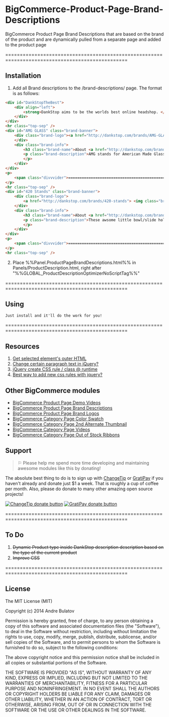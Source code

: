 BigCommerce-Product-Page-Brand-Descriptions
===========================================

BigCommerce Product Page Brand Descriptions that are based on the brand of the product and are dynamically pulled from a separate page and added to the product page

================================================================================================

## Installation

1. Add all Brand descriptions to the /brand-descriptions/ page.  The format is as follows:

```HTML
<div id="DankStopTheBest">
    <div align="left">
    	<strong>DankStop aims to be the worlds best online headshop. </strong>
    </div>
</div>
<hr class="top-sep" />
<div id="AMG GLASS" class="brand-banner">
    <div class="brand-logo"><a href="http://dankstop.com/brands/AMG-GLASS.html"> <img class="brand-image" src="http://cdn6.bigcommerce.com/s-ss4br/product_images/w/amglogo_1412039908__85126.jpg" alt="AMG Glass" height="100" /></a>
    </div>
    <div class="brand-info">
    	<h3 class="brand-name">About <a href="http://dankstop.com/brands/AMG-GLASS.html">AMG Glass</a></h3>
        <p class="brand-description">AMG stands for American Made Glass, and they stay true to the name. Their glass water pipes, concentrate rigs, and bubblers are all made out of thick borosilicate glass right here in the USA. Want an AMG product customized? Contact us by phone or email for to order an AMG piece in a style or color you don't see here. <a href="http://dankstop.com/brands/AMG-GLASS.html">Learn more about AMG Glass...</a>
        </p>
    </div>
</div>
<p>
	<span class="divvvider">===============================================================</span>
</p>
<hr class="top-sep" />
<div id="420 Stands" class="brand-banner">
    <div class="brand-logo">
    	<a href="http://dankstop.com/brands/420-stands"> <img class="brand-image" src="http://cdn6.bigcommerce.com/s-ss4br/product_images/h/420standslogo_1412039891__12902.png" alt="420 Stands" height="100" /></a>
    </div>
    <div class="brand-info">
	    <h3 class="brand-name">About <a href="http://dankstop.com/brands/420-stands">420 Stands</a></h3>
        <p class="brand-description">These awsome little bowl/slide holders will prevent that awful feeling of dropping a freshly packed slide on the ground. We've all been there, and the guys at 420Stands decided to do something about it. Made in a basement in California using a 3d Printer, these guys put their blood sweat and tears into individually printing each stand. Rest your dabber on the stand between hits to keep it from getting lint anall kinds of junk stuck to it. All 420 Stands are handmade and are uniquely different with naturally occurring bubbles and imperfections. While we think this makes them even more awesome, beauty is in the eye of the beholder. If you receive a stand you are not 100% happy with for whatever reason just contact us and we will take care of it. Return your stand within thirty (30) days and we will gladly exchange it for another color, size, or model. <a href="http://dankstop.com/brands/420-stands">Learn more about 420 Stands...</a>
        </p>
    </div>
</div>
<p>
	<span class="divvvider">===============================================================</span>
</p>
<hr class="top-sep" />
```

2. Place %%Panel.ProductPageBrandDescriptions.html%% in Panels/ProductDescription.html, right after "%%GLOBAL_ProductDescriptionOptimizerNoScriptTag%%"


================================================================================================

## Using


    Just install and it'll do the work for you!

================================================================================================

## Resources

1. [Get selected element's outer HTML](http://stackoverflow.com/questions/2419749/get-selected-elements-outer-html)  
2. [Change certain paragraph text in jQuery?](http://stackoverflow.com/questions/10256795/change-certain-paragraph-text-in-jquery)  
3. [jQuery create CSS rule / class @ runtime](http://stackoverflow.com/questions/1212500/jquery-create-css-rule-class-runtime/2076345#2076345)  
4. [Best way to add new css rules with jquery?](http://stackoverflow.com/questions/14136042/best-way-to-add-new-css-rules-with-jquery)  

## Other BigCommerce modules

* [BigCommerce Product Page Demo Videos](https://github.com/iamandrebulatov/BigCommerce-Product-Page-Demo-Videos)
* [BigCommerce Product Page Brand Descriptions](https://github.com/iamandrebulatov/BigCommerce-Product-Page-Brand-Descriptions)
* [BigCommerce Product Page Brand Logos](https://github.com/iamandrebulatov/BigCommerce-Product-Page-Brand-Logos)
* [BigCommerce Category Page Color Swatch](https://github.com/iamandrebulatov/BigCommerce-Color-Swatch-On-Category)
* [BigCommerce Category Page 2nd Alternate Thumbnail](https://github.com/iamandrebulatov/BigCommerce-Category-Pages-2nd-Alternate-Thumbnail)
* [BigCommerce Category Page Videos](https://github.com/iamandrebulatov/BigCommerce-Category-Page-Demo-Videos)
* [BigCommerce Category Page Out of Stock Ribbons](https://github.com/iamandrebulatov/BigCommerce-Out-of-Stock-Category-Items)

## Support

> ⚐ Please help me spend more time developing and maintaining awesome modules like this by donating!

The absolute best thing to do is to sign up with [ChangeTip](//changetip.com) or [GratiPay](//gratipay.com) if you haven't already and donate just $1 a week. That is roughly a cup of coffee per month. Also, please do donate to many other amazing open source projects!

[![ChangeTip donate button](http://andrebulatov.com/wp-content/uploads/tipme_button.png)](//www.changetip.com/tipme/andre.bulatov/ "Donate once-off to this project using ChangeTip")
[![GratiPay donate button](http://andrebulatov.com/wp-content/uploads/gratipay-button.png)](//www.gratipay.com/andrebulatov/ "Donate once-off to this project using GratiPay")


================================================================================================


To Do
-----
1. ~~Dynamic Product type inside DankStop description description based on the type of the current product~~  
2. ~~Improve CSS~~  


================================================================================================


## License

The MIT License (MIT)

Copyright (c) 2014 Andre Bulatov

Permission is hereby granted, free of charge, to any person obtaining a copy
of this software and associated documentation files (the "Software"), to deal
in the Software without restriction, including without limitation the rights
to use, copy, modify, merge, publish, distribute, sublicense, and/or sell
copies of the Software, and to permit persons to whom the Software is
furnished to do so, subject to the following conditions:

The above copyright notice and this permission notice shall be included in
all copies or substantial portions of the Software.

THE SOFTWARE IS PROVIDED "AS IS", WITHOUT WARRANTY OF ANY KIND, EXPRESS OR
IMPLIED, INCLUDING BUT NOT LIMITED TO THE WARRANTIES OF MERCHANTABILITY,
FITNESS FOR A PARTICULAR PURPOSE AND NONINFRINGEMENT. IN NO EVENT SHALL THE
AUTHORS OR COPYRIGHT HOLDERS BE LIABLE FOR ANY CLAIM, DAMAGES OR OTHER
LIABILITY, WHETHER IN AN ACTION OF CONTRACT, TORT OR OTHERWISE, ARISING FROM,
OUT OF OR IN CONNECTION WITH THE SOFTWARE OR THE USE OR OTHER DEALINGS IN
THE SOFTWARE.
